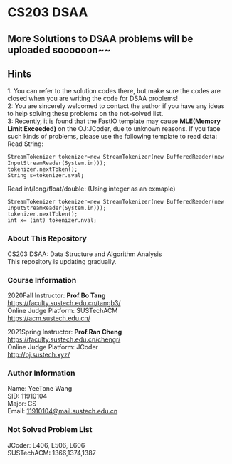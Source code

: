 # CS203 DSAA
## More Solutions to DSAA problems will be uploaded soooooon~~
  
## Hints
1: You can refer to the solution codes there, but make sure the codes are closed when you are writing the code for DSAA problems!  
2: You are sincerely welcomed to contact the author if you have any ideas to help solving these problems on the not-solved list.  
3: Recently, it is found that the FastIO template may cause **MLE(Memory Limit Exceeded)** on the OJ:JCoder, due to unknown reasons. If you face such kinds of problems, please use the following template to read data:  
Read String:  
```
StreamTokenizer tokenizer=new StreamTokenizer(new BufferedReader(new InputStreamReader(System.in)));
tokenizer.nextToken();
String s=tokenizer.sval;
```
Read int/long/float/double: (Using integer as an exmaple)  
```
StreamTokenizer tokenizer=new StreamTokenizer(new BufferedReader(new InputStreamReader(System.in)));
tokenizer.nextToken();
int x= (int) tokenizer.nval;
```
### About This Repository
CS203 DSAA: Data Structure and Algorithm Analysis  
This repository is updating gradually.  

### Course Information  
2020Fall Instructor: **Prof.Bo Tang**  
https://faculty.sustech.edu.cn/tangb3/  
Online Judge Platform: SUSTechACM  
https://acm.sustech.edu.cn/  
  
2021Spring Instructor: **Prof.Ran Cheng**  
https://faculty.sustech.edu.cn/chengr/  
Online Judge Platform: JCoder  
http://oj.sustech.xyz/  

### Author Information
Name: YeeTone Wang  
SID: 11910104  
Major: CS  
Email: 11910104@mail.sustech.edu.cn  

### Not Solved Problem List
JCoder: L406, L506, L606  
SUSTechACM: 1366,1374,1387  
